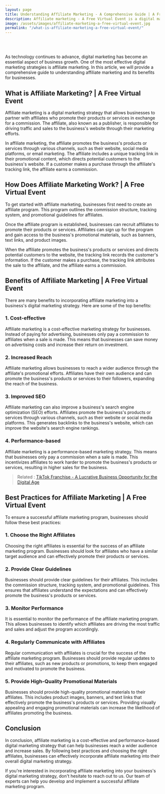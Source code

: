 ```yaml
---
layout: page
title: Understanding Affiliate Marketing - A Comprehensive Guide | A Free Virtual Event
description: Affiliate marketing - A Free Virtual Event is a digital marketing strategy that allows businesses to partner with affiliates who promote their products or services in exchange for a commission
image: /assets/images/affiliate-marketing-a-free-virtual-event.jpg
permalink: "/what-is-affiliate-marketing-a-free-virtual-event/"
---
```


<br /><br />

As technology continues to advance, digital marketing has become an essential aspect of business growth. One of the most effective digital marketing strategies is affiliate marketing. In this article, we will provide a comprehensive guide to understanding affiliate marketing and its benefits for businesses.

## What is Affiliate Marketing? | A Free Virtual Event

Affiliate marketing is a digital marketing strategy that allows businesses to partner with affiliates who promote their products or services in exchange for a commission. The affiliate, also known as a publisher, is responsible for driving traffic and sales to the business's website through their marketing efforts.

In affiliate marketing, the affiliate promotes the business's products or services through various channels, such as their website, social media platforms, or email marketing. The affiliate includes a unique tracking link in their promotional content, which directs potential customers to the business's website. If a customer makes a purchase through the affiliate's tracking link, the affiliate earns a commission.

## How Does Affiliate Marketing Work? | A Free Virtual Event

To get started with affiliate marketing, businesses first need to create an affiliate program. This program outlines the commission structure, tracking system, and promotional guidelines for affiliates.

Once the affiliate program is established, businesses can recruit affiliates to promote their products or services. Affiliates can sign up for the program and gain access to the business's promotional materials, such as banners, text links, and product images.

When the affiliate promotes the business's products or services and directs potential customers to the website, the tracking link records the customer's information. If the customer makes a purchase, the tracking link attributes the sale to the affiliate, and the affiliate earns a commission.

## Benefits of Affiliate Marketing | A Free Virtual Event

There are many benefits to incorporating affiliate marketing into a business's digital marketing strategy. Here are some of the top benefits:

### 1. Cost-effective

Affiliate marketing is a cost-effective marketing strategy for businesses. Instead of paying for advertising, businesses only pay a commission to affiliates when a sale is made. This means that businesses can save money on advertising costs and increase their return on investment.

### 2. Increased Reach

Affiliate marketing allows businesses to reach a wider audience through the affiliate's promotional efforts. Affiliates have their own audience and can promote the business's products or services to their followers, expanding the reach of the business.

### 3. Improved SEO

Affiliate marketing can also improve a business's search engine optimization (SEO) efforts. Affiliates promote the business's products or services through various channels, such as their website or social media platforms. This generates backlinks to the business's website, which can improve the website's search engine rankings.

### 4. Performance-based

Affiliate marketing is a performance-based marketing strategy. This means that businesses only pay a commission when a sale is made. This incentivizes affiliates to work harder to promote the business's products or services, resulting in higher sales for the business.

> Related : [TikTok Franchise - A Lucrative Business Opportunity for the Digital Age](https://solarinstaller.me/tiktok-franchise/)

## Best Practices for Affiliate Marketing | A Free Virtual Event

To ensure a successful affiliate marketing program, businesses should follow these best practices:

### 1. Choose the Right Affiliates

Choosing the right affiliates is essential for the success of an affiliate marketing program. Businesses should look for affiliates who have a similar target audience and can effectively promote their products or services.

### 2. Provide Clear Guidelines

Businesses should provide clear guidelines for their affiliates. This includes the commission structure, tracking system, and promotional guidelines. This ensures that affiliates understand the expectations and can effectively promote the business's products or services.

### 3. Monitor Performance

It is essential to monitor the performance of the affiliate marketing program. This allows businesses to identify which affiliates are driving the most traffic and sales and adjust the program accordingly.

### 4. Regularly Communicate with Affiliates

Regular communication with affiliates is crucial for the success of the affiliate marketing program. Businesses should provide regular updates to their affiliates, such as new products or promotions, to keep them engaged and motivated to promote the business.

### 5. Provide High-Quality Promotional Materials

Businesses should provide high-quality promotional materials to their affiliates. This includes product images, banners, and text links that effectively promote the business's products or services. Providing visually appealing and engaging promotional materials can increase the likelihood of affiliates promoting the business.

## Conclusion

In conclusion, affiliate marketing is a cost-effective and performance-based digital marketing strategy that can help businesses reach a wider audience and increase sales. By following best practices and choosing the right affiliates, businesses can effectively incorporate affiliate marketing into their overall digital marketing strategy.

If you're interested in incorporating affiliate marketing into your business's digital marketing strategy, don't hesitate to reach out to us. Our team of experts can help you develop and implement a successful affiliate marketing program.
